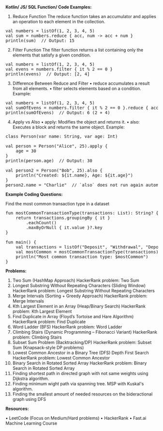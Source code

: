 **Kotlin/ JS/ SQL Function/ Code Examples:**

1. Reduce Function
The reduce function takes an accumulator and applies an operation to each element in the collection.
<pre>val numbers = listOf(1, 2, 3, 4, 5)
val sum = numbers.reduce { acc, num -> acc + num }
println(sum)  // Output: 15</pre>

2. Filter Function
The filter function returns a list containing only the elements that satisfy a given condition.
<pre>val numbers = listOf(1, 2, 3, 4, 5)
val evens = numbers.filter { it % 2 == 0 }
println(evens)  // Output: [2, 4]</pre>

3. Difference Between Reduce and Filter
•	reduce accumulates a result from all elements.
•	filter selects elements based on a condition.
Example:
<pre>val numbers = listOf(1, 2, 3, 4, 5)
val sumOfEvens = numbers.filter { it % 2 == 0 }.reduce { acc, num -> acc + num }
println(sumOfEvens)  // Output: 6 (2 + 4)</pre>

4. Apply vs Also
•	apply: Modifies the object and returns it.
•	also: Executes a block and returns the same object.
Example:
<pre>class Person(var name: String, var age: Int)

val person = Person("Alice", 25).apply {
    age = 30
}
println(person.age)  // Output: 30

val person2 = Person("Bob", 25).also {
    println("Created: ${it.name}, Age: ${it.age}")
}
person2.name = "Charlie"  // `also` does not run again automatically</pre>


**Example Coding Questions:**

Find the most common transaction type in a dataset
<pre>fun mostCommonTransactionType(transactions: List<String>): String? {
    return transactions.groupingBy { it }
        .eachCount()
        .maxByOrNull { it.value }?.key
}

fun main() {
    val transactions = listOf("Deposit", "Withdrawal", "Deposit", "Transfer", "Deposit", "Withdrawal")
    val mostCommon = mostCommonTransactionType(transactions)
    println("Most common transaction type: $mostCommon")
}</pre>

**Problems:**

1. Two Sum (HashMap Approach)
HackerRank problem: Two Sum
2. Longest Substring Without Repeating Characters (Sliding Window)
HackerRank problem: Longest Substring Without Repeating Characters
3. Merge Intervals (Sorting + Greedy Approach)
HackerRank problem: Merge Intervals
4. Kth Largest Element in an Array (Heap/Binary Search)
HackerRank problem: Kth Largest Element
5. Find Duplicate in Array (Floyd’s Tortoise and Hare Algorithm)
HackerRank problem: Find Duplicate
6. Word Ladder (BFS)
HackerRank problem: Word Ladder
7. Climbing Stairs (Dynamic Programming – Fibonacci Variant)
HackerRank problem: Climbing Stairs
8. Subset Sum Problem (Backtracking/DP)
HackerRank problem: Subset Sum (Knapsack-style DP problems)
9. Lowest Common Ancestor in a Binary Tree (DFS) Depth First Search
HackerRank problem: Lowest Common Ancestor
10. Binary Search in Rotated Sorted Array
HackerRank problem: Binary Search in Rotated Sorted Array
11. Finding shortest path in directed graph with not same weights using Dijkstra algorithm.
12. Finding minimum wight path via spanning tree. MSP with Kuskal's algorithm.
13. Finding the smallest amount of needed resources on the bideractional graph using DFS


**Resources:**

•	LeetCode (Focus on Medium/Hard problems)
•	HackerRank
•	Fast.ai Machine Learning Course

